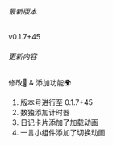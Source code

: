 ###### 最新版本
v0.1.7+45

###### 更新内容

修改📖️ & 添加功能🌍️

1. 版本号进行至 0.1.7+45
3. 数独添加计时器
4. 日记卡片添加了加载动画
5. 一言小组件添加了切换动画
